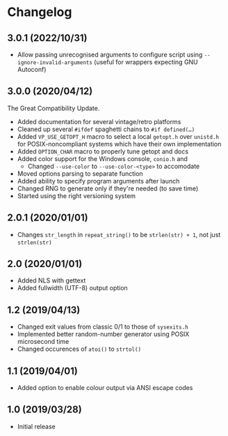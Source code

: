 Changelog
=========

3.0.1 (2022/10/31)
------------------

* Allow passing unrecognised arguments to configure script
  using `--ignore-invalid-arguments` (useful for wrappers
  expecting GNU Autoconf)

3.0.0 (2020/04/12)
------------------

The Great Compatibility Update.

* Added documentation for several vintage/retro platforms
* Cleaned up several `#ifdef` spaghetti chains to `#if defined(…)`
* Added `VP_USE_GETOPT_H` macro to select a local `getopt.h` over `unistd.h`
  for POSIX-noncompliant systems which have their own implementation
* Added `OPTION_CHAR` macro to properly tune getopt and docs
* Added color support for the Windows console, `conio.h` and 
	* Changed `--use-color` to `--use-color-<type>` to accomodate
* Moved options parsing to separate function
* Added ability to specify program arguments after launch
* Changed RNG to generate only if they're needed (to save time)
* Started using the right versioning system

2.0.1 (2020/01/01)
------------------

* Changes `str_length` in `repeat_string()` to be `strlen(str) + 1`,
  not just `strlen(str)`

2.0 (2020/01/01)
----------------

* Added NLS with gettext
* Added fullwidth (UTF-8) output option

1.2 (2019/04/13)
----------------

* Changed exit values from classic 0/1 to those of `sysexits.h`
* Implemented better random-number generator using POSIX microsecond time
* Changed occurences of `atoi()` to `strtol()`

1.1 (2019/04/01)
----------------

* Added option to enable colour output via ANSI escape codes

1.0 (2019/03/28)
----------------

* Initial release
